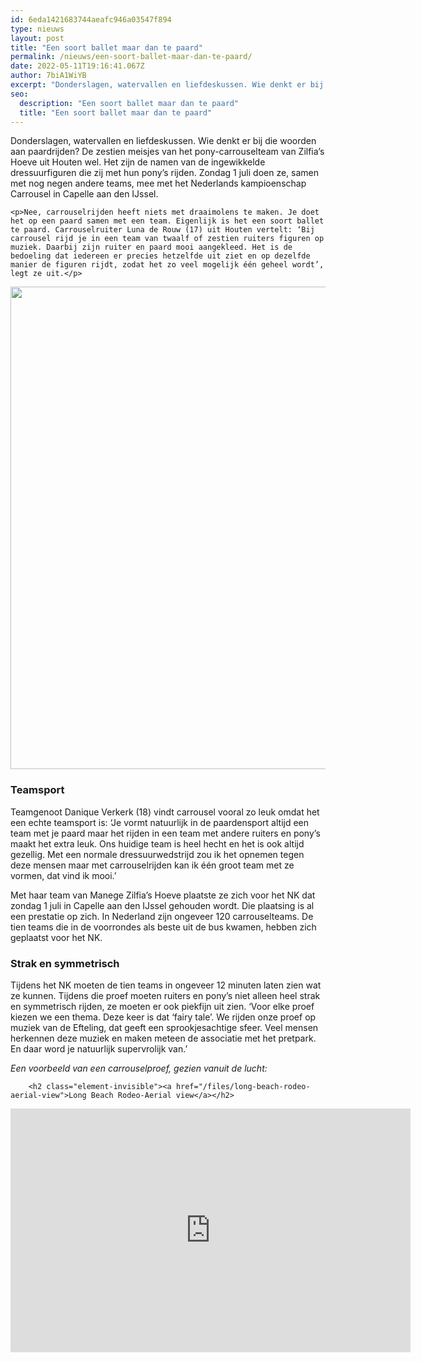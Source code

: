 ```yaml
---
id: 6eda1421683744aeafc946a03547f894
type: nieuws
layout: post
title: "Een soort ballet maar dan te paard"
permalink: /nieuws/een-soort-ballet-maar-dan-te-paard/
date: 2022-05-11T19:16:41.067Z
author: 7biA1WiYB
excerpt: "Donderslagen, watervallen en liefdeskussen. Wie denkt er bij die woorden aan paardrijden? De zestien meisjes van het pony-carrouselteam van Zilfia’s Hoeve uit Houten wel. Het zijn de namen van de ingewikkelde dressuurfiguren die zij met hun pony’s rijden. Zondag 1 juli doen ze, samen met nog negen andere teams, mee met het Nederlands kampioenschap Carrousel in Capelle aan den IJssel.  "
seo:
  description: "Een soort ballet maar dan te paard"
  title: "Een soort ballet maar dan te paard"
---
```

Donderslagen, watervallen en liefdeskussen. Wie denkt er bij die woorden aan paardrijden? De zestien meisjes van het pony-carrouselteam van Zilfia’s Hoeve uit Houten wel. Het zijn de namen van de ingewikkelde dressuurfiguren die zij met hun pony’s rijden. Zondag 1 juli doen ze, samen met nog negen andere teams, mee met het Nederlands kampioenschap Carrousel in Capelle aan den IJssel.  

    <p>Nee, carrouselrijden heeft niets met draaimolens te maken. Je doet het op een paard samen met een team. Eigenlijk is het een soort ballet te paard. Carrouselruiter Luna de Rouw (17) uit Houten vertelt: ‘Bij carrousel rijd je in een team van twaalf of zestien ruiters figuren op muziek. Daarbij zijn ruiter en paard mooi aangekleed. Het is de bedoeling dat iedereen er precies hetzelfde uit ziet en op dezelfde manier de figuren rijdt, zodat het zo veel mogelijk één geheel wordt’, legt ze uit.</p>
<p><div class="media media-element-container media-default"><div id="file-533797" class="file file-image file-image-jpeg">

        
  
  <div class="content">
    <img height="772" width="1600" class="media-element file-default" data-delta="1" src="https://original.sevendays.nl/sites/default/files/carrousel%202.jpg" alt="">  </div>

  
</div>
</div>
<h3>Teamsport</h3>
<p>Teamgenoot Danique Verkerk (18) vindt carrousel vooral zo leuk omdat het een echte teamsport is: ‘Je vormt natuurlijk in de paardensport altijd een team met je paard maar het rijden in een team met andere ruiters en pony’s maakt het extra leuk. Ons huidige team is heel hecht en het is ook altijd gezellig. Met een normale dressuurwedstrijd zou ik het opnemen tegen deze mensen maar met carrouselrijden kan ik één groot team met ze vormen, dat vind ik mooi.’</p>
<p>Met haar team van Manege Zilfia’s Hoeve plaatste ze zich voor het NK dat zondag 1 juli in Capelle aan den IJssel gehouden wordt. Die plaatsing is al een prestatie op zich. In Nederland zijn ongeveer 120 carrouselteams. De tien teams die in de voorrondes als beste uit de bus kwamen, hebben zich geplaatst voor het NK.</p>
<h3>Strak en symmetrisch</h3>
<p>Tijdens het NK moeten de tien teams in ongeveer 12 minuten laten zien wat ze kunnen. Tijdens die proef moeten ruiters en pony’s niet alleen heel strak en symmetrisch rijden, ze moeten er ook piekfijn uit zien. ‘Voor elke proef kiezen we een thema. Deze keer is dat ‘fairy tale’. We rijden onze proef op muziek van de Efteling, dat geeft een sprookjesachtige sfeer. Veel mensen herkennen deze muziek en maken meteen de associatie met het pretpark. En daar word je natuurlijk supervrolijk van.’</p>
<p><em>Een voorbeeld van een carrouselproef, gezien vanuit de lucht:</em></p>
<p><div class="media media-element-container media-default"><div id="file-533798" class="file file-video file-video-youtube">

        <h2 class="element-invisible"><a href="/files/long-beach-rodeo-aerial-view">Long Beach Rodeo-Aerial view</a></h2>
    
  
  <div class="content">
    <div class="media-youtube-video media-element file-default media-youtube-1">
  <iframe class="media-youtube-player" width="640" height="390" title="Long Beach Rodeo-Aerial view" src="https://www.youtube.com/embed/5luVBr-a41I?wmode=opaque&controls=" name="Long Beach Rodeo-Aerial view" frameborder="0" allowfullscreen="">Video van Long Beach Rodeo-Aerial view</iframe>
</div>
  </div>

  
</div>
</div>  
